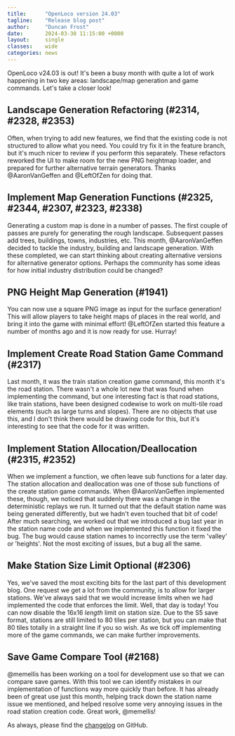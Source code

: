 ```yaml
---
title:      "OpenLoco version 24.03"
tagline:    "Release blog post"
author:     "Duncan Frost"
date:       2024-03-30 11:15:00 +0000
layout:     single
classes:    wide
categories: news
---
```


OpenLoco v24.03 is out! It's been a busy month with quite a lot of work happening in two key areas:
landscape/map generation and game commands. Let's take a closer look!

## Landscape Generation Refactoring (#2314, #2328, #2353)

Often, when trying to add new features, we find that the existing code is not structured to allow
what you need. You could try fix it in the feature branch, but it's much nicer to review if you
perform this separately. These refactors reworked the UI to make room for the new PNG heightmap
loader, and prepared for further alternative terrain generators. Thanks @AaronVanGeffen and
@LeftOfZen for doing that.

## Implement Map Generation Functions (#2325, #2344, #2307, #2323, #2338)

Generating a custom map is done in a number of passes. The first couple of passes are purely for
generating the rough landscape. Subsequent passes add trees, buildings, towns, industries, etc. This
month, @AaronVanGeffen decided to tackle the industry, building and landscape generation. With these
completed, we can start thinking about creating alternative versions for alternative generator
options. Perhaps the community has some ideas for how initial industry distribution could be
changed?

## PNG Height Map Generation (#1941)

You can now use a square PNG image as input for the surface generation! This will allow players
to take height maps of places in the real world, and bring it into the game with minimal effort!
@LeftOfZen started this feature a number of months ago and it is now ready for use. Hurray!

## Implement Create Road Station Game Command (#2317)

Last month, it was the train station creation game command, this month it's the road station. There
wasn't a whole lot new that was found when implementing the command, but one interesting fact is
that road stations, like train stations, have been designed codewise to work on multi-tile road
elements (such as large turns and slopes). There are no objects that use this, and I don't think
there would be drawing code for this, but it's interesting to see that the code for it was written.

## Implement Station Allocation/Deallocation (#2315, #2352)

When we implement a function, we often leave sub functions for a later day. The station allocation
and deallocation was one of those sub functions of the create station game commands. When @AaronVanGeffen
implemented these, though, we noticed that suddenly there was a change in the deterministic replays
we run. It turned out that the default station name was being generated differently, but we hadn't
even touched that bit of code! After much searching, we worked out that we introduced a bug last
year in the station name code and when we implemented this function it fixed the bug. The bug would
cause station names to incorrectly use the term 'valley' or 'heights'. Not the most exciting of
issues, but a bug all the same.

## Make Station Size Limit Optional (#2306)

Yes, we've saved the most exciting bits for the last part of this development blog.
One request we get a lot from the community, is to allow for larger stations. We've always said that we would
increase limits when we had implemented the code that enforces the limit. Well, that day is today! You
can now disable the 16x16 *length* limit on station size. Due to the S5 save format, stations are still
limited to 80 tiles per station, but you can make that 80 tiles totally in a straight line if you so wish.
As we tick off implementing more of the game commands, we can make further improvements.

## Save Game Compare Tool (#2168)

@memellis has been working on a tool for development use so that we can compare save games. With
this tool we can identify mistakes in our implementation of functions way more quickly than before.
It has already been of great use just this month, helping track down the station name issue we mentioned,
and helped resolve some very annoying issues in the road station creation code. Great work, @memellis!

As always, please find the
[changelog](https://github.com/OpenLoco/OpenLoco/blob/v24.03/CHANGELOG.md)
on GitHub.
